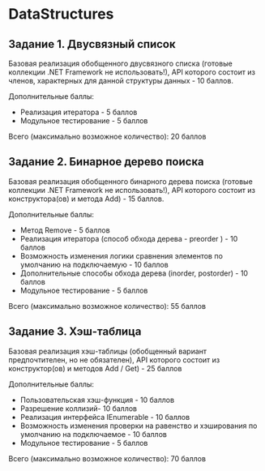 # DataStructures

## Задание 1. Двусвязный список
Базовая реализация обобщенного двусвязного списка (готовые коллекции .NET Framework не использовать!), API которого состоит из членов, характерных для данной структуры данных - 10 баллов.

Дополнительные баллы:
-	Реализация итератора - 5 баллов
-	Модульное тестирование - 5 баллов

Всего (максимально возможное количество): 20 баллов

## Задание 2. Бинарное дерево поиска
Базовая реализация обобщенного бинарного дерева поиска (готовые коллекции .NET Framework не использовать!), API которого состоит из конструктора(ов) и метода Add) - 15 баллов.

Дополнительные баллы:
-	Метод Remove - 5 баллов
-	Реализация итератора (способ обхода дерева - preorder ) - 10 баллов
-	Возможность изменения логики сравнения элементов по умолчанию на подключаемую - 10 баллов
-	Дополнительные способы обхода дерева (inorder, postorder) - 10 баллов
-	Модульное тестирование - 5 баллов

Всего (максимально возможное количество): 55 баллов

## Задание 3. Хэш-таблица
Базовая реализация хэш-таблицы (обобщенный вариант предпочтителен, но не обязателен), API которого состоит из конструктор(ов) и методов Add / Get) - 25 баллов

Дополнительные баллы:
-	Пользовательская хэш-функция - 10 баллов
-	Разрешение коллизий- 10 баллов
-	Реализация интерфейса IEnumerable - 10 баллов
-	Возможность изменения проверки на равенство и хэширования по умолчанию на подключаемое - 10 баллов
-	Модульное тестирование - 5 баллов

Всего (максимально возможное количество): 70 баллов

